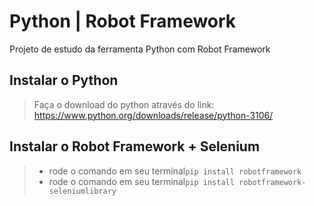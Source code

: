 # Python | Robot Framework
Projeto de estudo da ferramenta Python com Robot Framework

## Instalar o Python
> Faça o download do python através do link: https://www.python.org/downloads/release/python-3106/

## Instalar o Robot Framework + Selenium
> - rode o comando em seu terminal`pip install robotframework`
> - rode o comando em seu terminal`pip install robotframework-seleniumlibrary`
